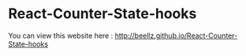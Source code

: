 # React-Counter-State-hooks

You can view this website here : http://beellz.github.io/React-Counter-State-hooks

